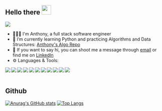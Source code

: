 ## Hello there <img src="https://raw.githubusercontent.com/MartinHeinz/MartinHeinz/master/wave.gif" width="30px">
<p align="left"> <img src="https://komarev.com/ghpvc/?username=anthonyliang1117&label=Profile%20views&color=0e75b6&style=flat" /> </p>


- 👨🏻‍💻 I'm Anthony, a full stack software engineer
- 🔭 I’m currently learning Python and practicing Algorithms and Data Structures: 
  [Anthony's Algo Repo](https://github.com/AnthonyLiang1117/coding-prep)
- 💬 If you want to say hi, you can shoot me a message through [email](mailto:antliang1117@gmail.com) or find me on [LinkedIn](https://www.linkedin.com/in/dongli-liang/)
- ⚙️ Languages & Tools:

<img align="left" img src="https://img.icons8.com/color/48/000000/javascript--v1.png"/>
<img align="left" img src="https://img.icons8.com/color/48/000000/html-5--v1.png"/>
<img align="left" img src="https://img.icons8.com/color/48/000000/css3.png"/>
<img align="left" img src="https://img.icons8.com/color/48/000000/nodejs.png"/>
<img align="left" img src="https://img.icons8.com/color/48/000000/react-native.png"/>
<img align="left" img src="https://img.icons8.com/color/48/000000/redux.png"/>
<img align="left" img src="https://img.icons8.com/color/48/000000/git.png"/>
<img align="left" img src="https://img.icons8.com/color-glass/48/000000/github.png"/>
<img align="left" img src="https://img.icons8.com/color/48/000000/heroku.png"/>
<img align="left" img src="https://img.icons8.com/color/48/000000/postgreesql.png"/>
<img align="left" img src="https://img.icons8.com/color/48/000000/python--v1.png"/>

<br></br>
## Github
[![Anurag's GitHub stats](https://github-readme-stats.vercel.app/api?username=anthonyliang1117&show_icons=true&locale=en&theme=dracula)](https://github.com/anthonyliang1117)
[![Top Langs](https://github-readme-stats.vercel.app/api/top-langs/?username=anthonyliang1117&layout=compact&theme=dracula)](https://github.com/anthonyliang1117)

<!--
**AnthonyLiang1117/AnthonyLiang1117** is a ✨ _special_ ✨ repository because its `README.md` (this file) appears on your GitHub profile.

Here are some ideas to get you started:

- 🔭 I’m currently working on ...
- 🌱 I’m currently learning ...
- 👯 I’m looking to collaborate on ...
- 🤔 I’m looking for help with ...
- 💬 Ask me about ... 
- 📫 How to reach me: ...
- 😄 Pronouns: ...
- ⚡ Fun fact: ...
-->
